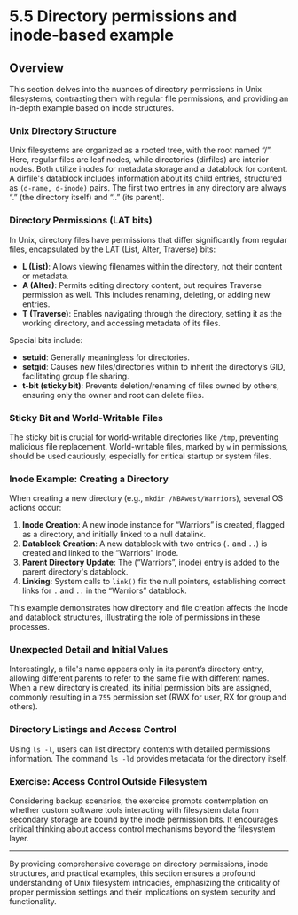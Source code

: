 # 5.5 Directory permissions and inode-based example

## Overview
This section delves into the nuances of directory permissions in Unix filesystems, contrasting them with regular file permissions, and providing an in-depth example based on inode structures.

### Unix Directory Structure
Unix filesystems are organized as a rooted tree, with the root named “/”. Here, regular files are leaf nodes, while directories (dirfiles) are interior nodes. Both utilize inodes for metadata storage and a datablock for content. A dirfile's datablock includes information about its child entries, structured as `(d-name, d-inode)` pairs. The first two entries in any directory are always “.” (the directory itself) and “..” (its parent).

### Directory Permissions (LAT bits)
In Unix, directory files have permissions that differ significantly from regular files, encapsulated by the LAT (List, Alter, Traverse) bits:

- **L (List)**: Allows viewing filenames within the directory, not their content or metadata.
- **A (Alter)**: Permits editing directory content, but requires Traverse permission as well. This includes renaming, deleting, or adding new entries.
- **T (Traverse)**: Enables navigating through the directory, setting it as the working directory, and accessing metadata of its files. 

Special bits include:
- **setuid**: Generally meaningless for directories.
- **setgid**: Causes new files/directories within to inherit the directory’s GID, facilitating group file sharing.
- **t-bit (sticky bit)**: Prevents deletion/renaming of files owned by others, ensuring only the owner and root can delete files.

### Sticky Bit and World-Writable Files
The sticky bit is crucial for world-writable directories like `/tmp`, preventing malicious file replacement. World-writable files, marked by `w` in permissions, should be used cautiously, especially for critical startup or system files.

### Inode Example: Creating a Directory
When creating a new directory (e.g., `mkdir /NBAwest/Warriors`), several OS actions occur:

1. **Inode Creation**: A new inode instance for “Warriors” is created, flagged as a directory, and initially linked to a null datalink.
2. **Datablock Creation**: A new datablock with two entries (`.` and `..`) is created and linked to the “Warriors” inode.
3. **Parent Directory Update**: The (“Warriors”, inode) entry is added to the parent directory's datablock.
4. **Linking**: System calls to `link()` fix the null pointers, establishing correct links for `.` and `..` in the “Warriors” datablock.

This example demonstrates how directory and file creation affects the inode and datablock structures, illustrating the role of permissions in these processes.

### Unexpected Detail and Initial Values
Interestingly, a file's name appears only in its parent’s directory entry, allowing different parents to refer to the same file with different names. When a new directory is created, its initial permission bits are assigned, commonly resulting in a `755` permission set (RWX for user, RX for group and others).

### Directory Listings and Access Control
Using `ls -l`, users can list directory contents with detailed permissions information. The command `ls -ld` provides metadata for the directory itself. 

### Exercise: Access Control Outside Filesystem
Considering backup scenarios, the exercise prompts contemplation on whether custom software tools interacting with filesystem data from secondary storage are bound by the inode permission bits. It encourages critical thinking about access control mechanisms beyond the filesystem layer.

---

By providing comprehensive coverage on directory permissions, inode structures, and practical examples, this section ensures a profound understanding of Unix filesystem intricacies, emphasizing the criticality of proper permission settings and their implications on system security and functionality.
